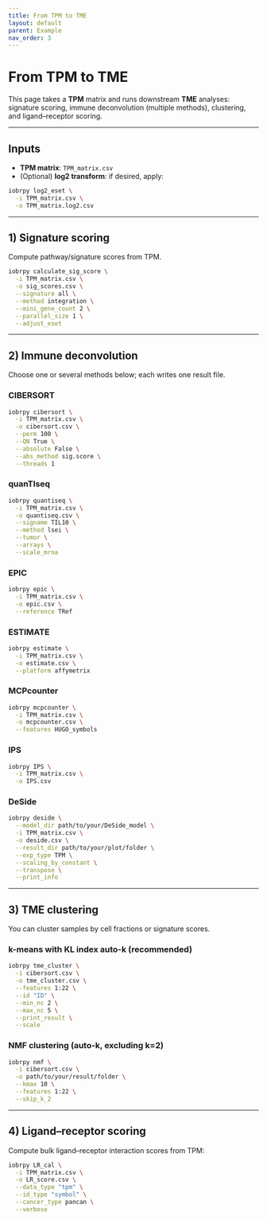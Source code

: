 ```yaml
---
title: From TPM to TME
layout: default
parent: Example
nav_order: 3
---
```


# **From TPM to TME**

This page takes a **TPM** matrix and runs downstream **TME** analyses: signature scoring, immune deconvolution (multiple methods), clustering, and ligand–receptor scoring. 

---

## Inputs

- **TPM matrix**: `TPM_matrix.csv`
- (Optional) **log2 transform**: if desired, apply:
  
```bash
iobrpy log2_eset \
  -i TPM_matrix.csv \
  -o TPM_matrix.log2.csv
```

---

## 1) Signature scoring

Compute pathway/signature scores from TPM.

```bash
iobrpy calculate_sig_score \
  -i TPM_matrix.csv \
  -o sig_scores.csv \
  --signature all \
  --method integration \
  --mini_gene_count 2 \
  --parallel_size 1 \
  --adjust_eset
```

---

## 2) Immune deconvolution

Choose one or several methods below; each writes one result file.

### CIBERSORT
```bash
iobrpy cibersort \
  -i TPM_matrix.csv \
  -o cibersort.csv \
  --perm 100 \
  --QN True \
  --absolute False \
  --abs_method sig.score \
  --threads 1
```

### quanTIseq
```bash
iobrpy quantiseq \
  -i TPM_matrix.csv \
  -o quantiseq.csv \
  --signame TIL10 \
  --method lsei \
  --tumor \
  --arrays \
  --scale_mrna
```

### EPIC
```bash
iobrpy epic \
  -i TPM_matrix.csv \
  -o epic.csv \
  --reference TRef
```

### ESTIMATE
```bash
iobrpy estimate \
  -i TPM_matrix.csv \
  -o estimate.csv \
  --platform affymetrix
```

### MCPcounter
```bash
iobrpy mcpcounter \
  -i TPM_matrix.csv \
  -o mcpcounter.csv \
  --features HUGO_symbols
```

### IPS
```bash
iobrpy IPS \
  -i TPM_matrix.csv \
  -o IPS.csv
```

### DeSide
```bash
iobrpy deside \
  --model_dir path/to/your/DeSide_model \
  -i TPM_matrix.csv \
  -o deside.csv \
  --result_dir path/to/your/plot/folder \
  --exp_type TPM \
  --scaling_by_constant \
  --transpose \
  --print_info
```

---

## 3) TME clustering

You can cluster samples by cell fractions or signature scores.

### k-means with KL index auto-k (recommended)
```bash
iobrpy tme_cluster \
  -i cibersort.csv \
  -o tme_cluster.csv \
  --features 1:22 \
  --id "ID" \
  --min_nc 2 \
  --max_nc 5 \
  --print_result \
  --scale
```

### NMF clustering (auto-k, excluding k=2)
```bash
iobrpy nmf \
  -i cibersort.csv \
  -o path/to/your/result/folder \
  --kmax 10 \
  --features 1:22 \
  --skip_k_2
```

---

## 4) Ligand–receptor scoring

Compute bulk ligand–receptor interaction scores from TPM:

```bash
iobrpy LR_cal \
  -i TPM_matrix.csv \
  -o LR_score.csv \
  --data_type "tpm" \
  --id_type "symbol" \
  --cancer_type pancan \
  --verbose
```